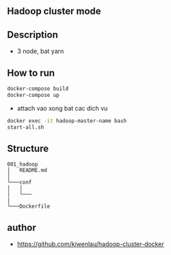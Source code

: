 ## Hadoop cluster mode

## Description
- 3 node, bat yarn  


## How to run 
```bash
docker-compose build
docker-compose up 
```

- attach vao xong bat cac dich vu
```bash
docker exec -it hadoop-master-name bash
start-all.sh

```

## Structure 

```
001_hadoop
│   README.md
│
└───conf
│   │   
│   └───
|
└───Dockerfile
```


## author 
- https://github.com/kiwenlau/hadoop-cluster-docker